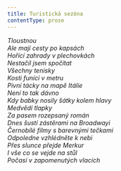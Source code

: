 ```yaml
---
title: Turistická sezóna
contentType: prose
---
```


<section>

_Tloustnou  
Ale mají cesty po kapsách  
Hořící zahrady v plechovkách  
Nestačil jsem spočítat  
Všechny tenisky  
Kosti funící v metru  
Pivní tácky na mapě Itálie  
Není to tak dávno  
Kdy babky nosily šátky kolem hlavy  
Medvědí tlapky  
Za pasem rozepsaný román  
Dnes šustí zástěrami na Broadwayi  
Černobílé filmy s barevnými tečkami  
Odpoledne vzhlédněte k nebi  
Přes slunce přejde Merkur  
I vše co se vejde na stůl  
Počasí v zapomenutých vlacích_

</section>
